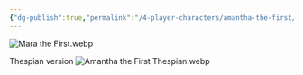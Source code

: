 ```yaml
---
{"dg-publish":true,"permalink":"/4-player-characters/amantha-the-first/"}
---
```


![Mara the First.webp](/img/user/Images/Mara%20the%20First.webp)

Thespian version
![Amantha the First Thespian.webp](/img/user/Images/Amantha%20the%20First%20Thespian.webp)